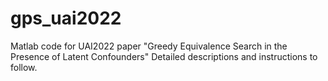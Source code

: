 # gps_uai2022
Matlab code for UAI2022 paper "Greedy Equivalence Search in the Presence of Latent Confounders"
Detailed descriptions and instructions to follow.
